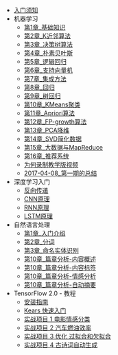 
+ [入门须知](README.md)
+ 机器学习
    + [第1章_基础知识](docs/ml/1.md)
    + [第2章_K近邻算法](docs/ml/2.md)
    + [第3章_决策树算法](docs/ml/3.md)
    + [第4章_朴素贝叶斯](docs/ml/4.md)
    + [第5章_逻辑回归](docs/ml/5.md)
    + [第6章_支持向量机](docs/ml/6.md)
    + [第7章_集成方法](docs/ml/7.md)
    + [第8章_回归](docs/ml/8.md)
    + [第9章_树回归](docs/ml/9.md)
    + [第10章_KMeans聚类](docs/ml/10.md)
    + [第11章_Apriori算法](docs/ml/11.md)
    + [第12章_FP-growth算法](docs/ml/12.md)
    + [第13章_PCA降维](docs/ml/13.md)
    + [第14章_SVD简化数据](docs/ml/14.md)
    + [第15章_大数据与MapReduce](docs/ml/15.md)
    + [第16章_推荐系统](docs/ml/16.md)
    + [为何录制教学版视频](docs/why-to-record-study-ml-video.md)
    + [2017-04-08_第一期的总结](docs/report/2017-04-08.md)
+ 深度学习入门
    + [反向传递](docs/dl/反向传递.md)
    + [CNN原理](docs/dl/CNN原理.md)
    + [RNN原理](docs/dl/RNN原理.md)
    + [LSTM原理](docs/dl/LSTM原理.md)
+ 自然语言处理
    + [第1章_入门介绍](docs/nlp/1.入门介绍.md)
    + [第2章_分词](docs/nlp/2.分词.md)
    + [第3章_命名实体识别](docs/nlp/3.命名实体识别.md)
    + [第10章_篇章分析-内容概述](docs/nlp/3.1.篇章分析-内容概述.md)
    + [第10章_篇章分析-内容标签](docs/nlp/3.2.篇章分析-内容标签.md)
    + [第10章_篇章分析-情感分析](docs/nlp/3.3.篇章分析-情感分析.md)
    + [第10章_篇章分析-自动摘要](docs/nlp/3.4.篇章分析-自动摘要.md)
+ TensorFlow 2.0 - 教程
    + [安装指南](docs/TensorFlow2.x/安装指南.md)
    + [Kears 快速入门](docs/TensorFlow2.x/Keras快速入门.md)
    + [实战项目 1 电影情感分类](docs/TensorFlow2.x/实战项目_1_电影情感分类.md)
    + [实战项目 2 汽车燃油效率](docs/TensorFlow2.x/实战项目_2_汽车燃油效率.md)
    + [实战项目 3 优化 过拟合和欠拟合](docs/TensorFlow2.x/实战项目_3_优化_过拟合和欠拟合.md)
    + [实战项目 4 古诗词自动生成](docs/TensorFlow2.x/实战项目_4_古诗词自动生成.md)
